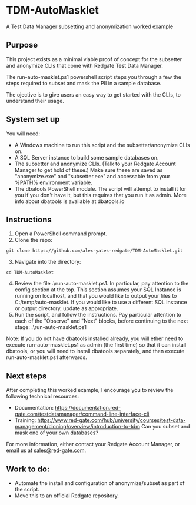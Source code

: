 # TDM-AutoMasklet
A Test Data Manager subsetting and anonymization worked example

## Purpose
This project exists as a minimal viable proof of concept for the subsetter and anonymize CLIs that come with Redgate Test Data Manager.

The run-auto-masklet.ps1 powershell script steps you through a few the steps required to subset and mask the PII in a sample database.

The ojective is to give users an easy way to get started with the CLIs, to understand their usage.

## System set up
You will need:
- A Windows machine to run this script and the subsetter/anonymize CLIs on.
- A SQL Server instance to build some sample databases on.
- The subsetter and anonymize CLIs. (Talk to your Redgate Account Manager to get hold of these.) Make sure these are saved as "anonymize.exe" and "subsetter.exe" and accessable from your %PATH% environment variable.
- The dbatools PowerShell module. The script will attempt to install it for you if you don't have it, but this requires that you run it as admin. More info about dbatools is available at dbatools.io

## Instructions
1. Open a PowerShell command prompt.
2. Clone the repo:
```
git clone https://github.com/alex-yates-redgate/TDM-AutoMasklet.git
```
3. Navigate into the directory:
```
cd TDM-AutoMasklet
```
4. Review the file .\run-auto-masklet.ps1. In particular, pay attention to the config section at the top. This section assumes your SQL Instance is running on localhost, and that you would like to output your files to C:/temp/auto-masklet. If you would like to use a different SQL Instance or output directory, update as appropriate.
5. Run the script, and follow the instructions. Pay particular attention to each of the "Observe" and "Next" blocks, before continuing to the next stage:
.\run-auto-masklet.ps1

Note: If you do not have dbatools installed already, you will ether need to execute run-auto-masklet.ps1 as admin (the first time) so that it can install dbatools, or you will need to install dbatools separately, and then execute run-auto-masklet.ps1 afterwards.

## Next steps
After completing this worked example, I encourage you to review the following technical resources:
- Documentation: https://documentation.red-gate.com/testdatamanager/command-line-interface-cli
- Training: https://www.red-gate.com/hub/university/courses/test-data-management/cloning/overview/introduction-to-tdm
Can you subset and mask one of your own databases?

For more information, either contact your Redgate Account Manager, or email us at sales@red-gate.com.

## Work to do:
- Automate the install and configuration of anonymize/subset as part of the script.
- Move this to an official Redgate repository.